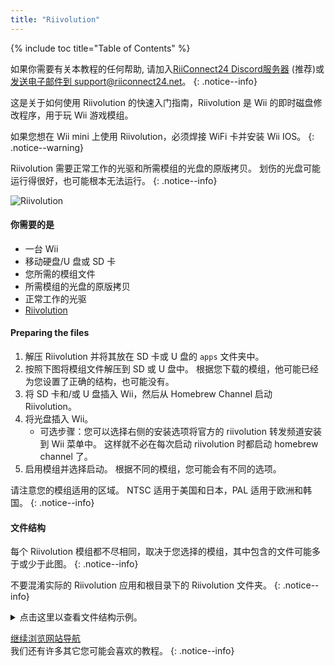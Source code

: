 ```yaml
---
title: "Riivolution"
---
```


{% include toc title="Table of Contents" %}

如果你需要有关本教程的任何帮助, 请加入[RiiConnect24 Discord服务器](https://discord.gg/rc24) (推荐)或 [发送电子邮件到 support@riiconnect24.net](mailto:support@riiconnect24.net)。
{: .notice--info}

这是关于如何使用 Riivolution 的快速入门指南，Riivolution 是 Wii 的即时磁盘修改程序，用于玩 Wii 游戏模组。

如果您想在 Wii mini 上使用 Riivolution，必须焊接 WiFi 卡并安装 Wii IOS。
{: .notice--warning}

Riivolution 需要正常工作的光驱和所需模组的光盘的原版拷贝。 划伤的光盘可能运行得很好，也可能根本无法运行。
{: .notice--info}

![Riivolution](/images/riivolution.png)


#### 你需要的是

* 一台 Wii
* 移动硬盘/U 盘或 SD 卡
* 您所需的模组文件
* 所需模组的光盘的原版拷贝
* 正常工作的光驱
* [Riivolution](https://hbb1.oscwii.org/hbb/riivolution/riivolution.zip)

#### Preparing the files

1. 解压 Riivolution 并将其放在 SD 卡或 U 盘的 `apps` 文件夹中。
2. 按照下图将模组文件解压到 SD 或 U 盘中。 根据您下载的模组，他可能已经为您设置了正确的结构，也可能没有。
3. 将 SD 卡和/或 U 盘插入 Wii，然后从 Homebrew Channel 启动 Riivolution。
4. 将光盘插入 Wii。
    * 可选步骤：您可以选择右侧的安装选项将官方的 riivolution 转发频道安装到 Wii 菜单中。 这样就不必在每次启动 riivolution 时都启动 homebrew channel 了。
5. 启用模组并选择启动。 根据不同的模组，您可能会有不同的选项。

请注意您的模组适用的区域。 NTSC 适用于美国和日本，PAL 适用于欧洲和韩国。
{: .notice--info}

#### 文件结构

每个 Riivolution 模组都不尽相同，取决于您选择的模组，其中包含的文件可能多于或少于此图。
{: .notice--info}

不要混淆实际的 Riivolution 应用和根目录下的 Riivolution 文件夹。
{: .notice--info}

<details id="Riivolution-Files" class="notice--info" markdown="1">
<summary><a>点击这里以查看文件结构示例。</a></summary>

```
💾sd:
 ┣ 📂apps
 ┃ ┗ 📂Riivolution
 ┃      ┣ 📜boot.dol
 ┃      ┣ 📜icon.png
 ┃      ┗ 📜meta.xml
 ┣ 📂Riivolution
 ┃  ┣ 📂config
 ┃  ┃  ┗ 📜name.xml
 ┃  ┗ 📜name.xml
 ┗ 📂GameFiles
```
</details>

[继续浏览网站导航](site-navigation)<br> 我们还有许多其它您可能会喜欢的教程。
{: .notice--info}
